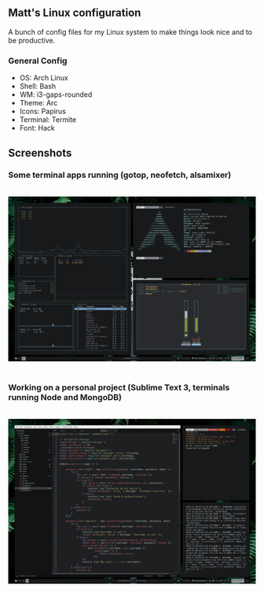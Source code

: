 ## Matt's Linux configuration
A bunch of config files for my Linux system to make things look nice and to be productive.

### General Config
* OS: Arch Linux
* Shell: Bash
* WM: i3-gaps-rounded
* Theme: Arc
* Icons: Papirus
* Terminal: Termite
* Font: Hack

## Screenshots

### Some terminal apps running (gotop, neofetch, alsamixer)
&nbsp;
![Terminal Apps](/screens/info.png?raw=true "Some terminal programs")
&nbsp;
&nbsp;
### Working on a personal project (Sublime Text 3, terminals running Node and MongoDB)
&nbsp;
![Project](/screens/example.png?raw=true "Working on a personal project")
